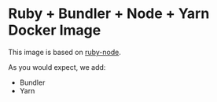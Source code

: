 # Ruby + Bundler + Node + Yarn Docker Image

This image is based on [ruby-node](https://github.com/leikir/docker-ruby-node).

As you would expect, we add:
* Bundler
* Yarn
